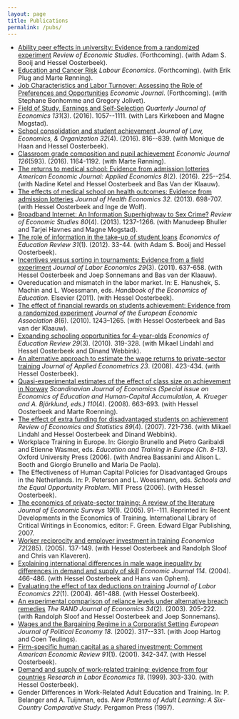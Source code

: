 ```yaml
---
layout: page
title: Publications
permalink: /pubs/
---
```


<ul>
	<li>
<a href="http://www.economists.nl/files/20160803-ability_final.pdf">Ability peer effects in university: Evidence from a randomized experiment</a> <i>Review of Economic Studies</i>. (Forthcoming). (with Adam S. Booij and  Hessel Oosterbeek).	</li>
	<li>
<a href="http://www.economists.nl/files/20160616-cancer_reform_may2016_2ndrevision.pdf">Education and Cancer Risk</a> <i>Labour Economics</i>. (Forthcoming). (with Erik Plug and Marte Rønning).	</li>
	<li>
<a href="http://www.economists.nl/files/20160616-profs_guidelines.pdf">Job Characteristics and Labor Turnover: Assessing the Role of Preferences and Opportunities</a> <i>Economic Journal</i>. (Forthcoming). (with Stephane Bonhomme and Gregory Jolivet).	</li>
	<li>
<a href="http://qje.oxfordjournals.org/content/131/3/1057.abstract">Field of Study, Earnings and Self-Selection</a> <i>Quarterly Journal of Economics 131</i>(3). (2016). 1057--1111. (with Lars Kirkeboen and  Magne Mogstad).	</li>
	<li>
<a href="http://www.economists.nl/files/20161209-dehaanLeuvenOosterbeek2016jleo.pdf">School consolidation and student achievement</a> <i>Journal of Law, Economics, & Organization 32</i>(4). (2016). 816--839. (with Monique de Haan and  Hessel Oosterbeek).	</li>
	<li>
<a href="http://www.economists.nl/files/20160616-Leuven_et_al-2016-The_Economic_Journal.pdf">Classroom grade composition and pupil achievement</a> <i>Economic Journal 126</i>(593). (2016). 1164-1192. (with Marte Rønning).	</li>
	<li>
<a href="http://www.economists.nl/files/20160331-KetelLeuvenOosterbeekVanderKlaauw2016aej.pdf">The returns to medical school: Evidence from admission lotteries</a> <i>American Economic Journal: Applied Economics 8</i>(2). (2016). 225--254. (with Nadine Ketel and  Hessel Oosterbeek and Bas Van der Klaauw).	</li>
	<li>
<a href="http://www.economists.nl/files/20130512-leuvenOosterbeekDewolf2013jhe.pdf">The effects of medical school on health outcomes: Evidence from admission lotteries</a> <i>Journal of Health Economics 32</i>. (2013). 698-707. (with Hessel Oosterbeek and Inge de Wolf).	</li>
	<li>
<a href="http://www.economists.nl/files/20141121-internetsexcrime_RESTUD_final_inclappx.pdf">Broadband Internet: An Information Superhighway to Sex Crime?</a> <i>Review of Economic Studies 80</i>(4). (2013). 1237-1266. (with Manudeep Bhuller and Tarjei Havnes and  Magne Mogstad).	</li>
	<li>
<a href="http://www.economists.nl/files/20120204-booijLeuvenOosterbeek2012eer.pdf">The role of information in the take-up of student loans</a> <i>Economics of Education Review 31</i>(1). (2012). 33-44. (with Adam S. Booij and  Hessel Oosterbeek).	</li>
	<li>
<a href="http://www.economists.nl/files/20130325-LeuvenOosterbeekSonnemansVanderklaauw2011jole.pdf">Incentives versus sorting in tournaments: Evidence from a field experiment</a> <i>Journal of Labor Economics 29</i>(3). (2011). 637-658. (with Hessel Oosterbeek and Joep Sonnemans and Bas van der Klaauw).	</li>
	<li>
Overeducation and mismatch in the labor market. In: E. Hanushek, S. Machin and L. Woessmann, eds. <i>Handbook of the Economics of Education</i>. Elsevier (2011). (with Hessel Oosterbeek).	</li>
	<li>
<a href="http://www.economists.nl/files/20110201-JEEA(2010).pdf">The effect of financial rewards on students achievement: Evidence from a randomized experiment</a> <i>Journal of the European Economic Association 8</i>(6). (2010). 1243–1265. (with Hessel Oosterbeek and Bas van der Klaauw).	</li>
	<li>
<a href="http://www.economists.nl/files/20130218-3-1-LeuvenLindahlOosterbeekWebbink2010eer.pdf">Expanding schooling opportunities for 4-year-olds</a> <i>Economics of Education Review 29</i>(3). (2010). 319-328. (with Mikael Lindahl and Hessel Oosterbeek and Dinand Webbink).	</li>
	<li>
<a href="http://www.economists.nl/files/20090417-LeuvenOosterbeekJAE08.pdf">An alternative approach to estimate the wage returns to private-sector training</a> <i>Journal of Applied Econometrics 23</i>. (2008). 423-434. (with Hessel Oosterbeek).	</li>
	<li>
<a href="http://www.economists.nl/files/20130214-LeuvenOosterbeekRoenningSJE2008.pdf">Quasi-experimental estimates of the effect of class size on achievement in Norway</a> <i>Scandinavian Journal of Economics (Special issue on Economics of Education and Human-Capital Accumulation, A. Krueger and A. Björklund, eds.) 110</i>(4). (2008). 663-693. (with Hessel Oosterbeek and  Marte Roenning).	</li>
	<li>
<a href="http://www.economists.nl/files/20071102-LeuvenLindahlOosterbeekWebbinkRESTAT07.pdf">The effect of extra funding for disadvantaged students on achievement</a> <i>Review of Economics and Statistics 89</i>(4). (2007). 721-736. (with Mikael Lindahl and Hessel Oosterbeek and Dinand Webbink).	</li>
	<li>
Workplace Training in Europe. In: Giorgio Brunello and Pietro Garibaldi and Etienne Wasmer, eds. <i>Education and Training in Europe (Ch. 8-13)</i>. Oxford University Press (2006). (with Andrea Bassanini and Alison L. Booth and Giorgio Brunello and Maria De Paola).	</li>
	<li>
The Effectiveness of Human Capital Policies for Disadvantaged Groups in the Netherlands. In: P. Peterson and L. Woessmann, eds. <i>Schools and the Equal Opportunity Problem</i>. MIT Press (2006). (with Hessel Oosterbeek).	</li>
	<li>
<a href="http://www.economists.nl/files/20070903-leuven2005.pdf">The economics of private-sector training: A review of the literature</a> <i>Journal of Economic Surveys 19</i>(1). (2005). 91--111. Reprinted in: Recent Developments in the Economics of Training. International Library of Critical Writings in Economics, editor: F. Green. Edward Elgar Publishing, 2007. 	</li>
	<li>
<a href="http://www.economists.nl/files/20070903-leuvenEA2005.pdf">Worker reciprocity and employer investment in training</a> <i>Economica 72</i>(285). (2005). 137-149. (with Hessel Oosterbeek and Randolph Sloof and Chris van Klaveren).	</li>
	<li>
<a href="http://www.economists.nl/files/20150530-LeuvenOosterbeekVanOphem04EJ.pdf">Explaining international differences in male wage inequality by differences in demand and supply of skill</a> <i>Economic Journal 114</i>. (2004). 466-486. (with Hessel Oosterbeek and Hans van Ophem).	</li>
	<li>
<a href="http://www.economists.nl/files/20070903-leuvenOosterbeek2004jole.pdf">Evaluating the effect of tax deductions on training</a> <i>Journal of Labor Economics 22</i>(1). (2004). 461-488. (with Hessel Oosterbeek).	</li>
	<li>
<a href="http://www.economists.nl/files/20070903-sloofLeuvenOosterbeekSonnemans2003.pdf">An experimental comparison of reliance levels under alternative breach remedies</a> <i>The RAND Journal of Economics 34</i>(2). (2003). 205-222. (with Randolph Sloof and  Hessel Oosterbeek and Joep Sonnemans).	</li>
	<li>
<a href="http://www.economists.nl/files/20070903-hartogLeuvenTeulings2002.pdf">Wages and the Bargaining Regime in a Corporatist Setting</a> <i>European Journal of Political Economy 18</i>. (2002). 317--331. (with Joop Hartog and  Coen Teulings).	</li>
	<li>
<a href="http://www.economists.nl/files/20070903-leuvenOosterbeek2001.pdf">Firm-specific human capital as a shared investment: Comment</a> <i>American Economic Review 91</i>(1). (2001). 342-347. (with Hessel Oosterbeek).	</li>
	<li>
<a href="http://www.economists.nl/files/20070903-leuvenOosterbeek1999.pdf">Demand and supply of work-related training; evidence from four countries</a> <i>Research in Labor Economics 18</i>. (1999). 303-330. (with Hessel Oosterbeek).	</li>
	<li>
Gender Differences in Work-Related Adult Education and Training. In: P. Belanger and A. Tuijnman, eds. <i>New Patterns of Adult Learning: A Six- Country Comparative Study</i>. Pergamon Press (1997).	</li>
</ul>

